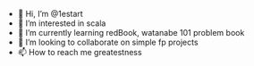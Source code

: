 - 👋 Hi, I’m @1estart
- 👀 I’m interested in scala
- 🌱 I’m currently learning redBook, watanabe 101 problem book
- 💞️ I’m looking to collaborate on simple fp projects
- 📫 How to reach me greatestness

<!---
1estart/1estart is a ✨ special ✨ repository because its `README.md` (this file) appears on your GitHub profile.
You can click the Preview link to take a look at your changes.
--->
